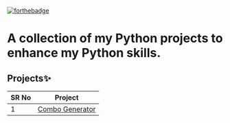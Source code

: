 [![forthebadge](https://forthebadge.com/images/badges/made-with-python.svg)](https://forthebadge.com)

# A collection of my Python projects to enhance my Python skills.

## Projects✨
SR No   | Project  
--- | --- 
1 | [Combo Generator](https://github.com/milliyin/python/tree/main/combogen) 

